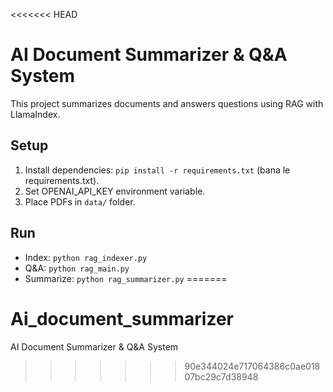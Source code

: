 <<<<<<< HEAD
# AI Document Summarizer & Q&A System

This project summarizes documents and answers questions using RAG with LlamaIndex.

## Setup
1. Install dependencies: `pip install -r requirements.txt` (bana le requirements.txt).
2. Set OPENAI_API_KEY environment variable.
3. Place PDFs in `data/` folder.

## Run
- Index: `python rag_indexer.py`
- Q&A: `python rag_main.py`
- Summarize: `python rag_summarizer.py` 
=======
# Ai_document_summarizer
AI Document Summarizer &amp; Q&amp;A System
>>>>>>> 90e344024e717064386c0ae01807bc29c7d38948
